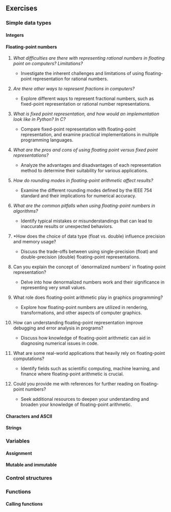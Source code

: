 ## Exercises

### Simple data types

####  Integers

#### Floating-point numbers

1. *What difficulties are there with representing rational numbers in floating point on computers? Limitations?*
    - Investigate the inherent challenges and limitations of using floating-point representation for rational numbers.

2. *Are there other ways to represent fractions in computers?*
    - Explore different ways to represent fractional numbers, such as fixed-point representation or rational number representations.

3. *What is fixed point representation, and how would an implementation look like in Python? In C?*
    - Compare fixed-point representation with floating-point representation, and examine practical implementations in multiple programming languages.

4. *What are the pros and cons of using floating point versus fixed point representations?*
    - Analyze the advantages and disadvantages of each representation method to determine their suitability for various applications.

5. *How do rounding modes in floating-point arithmetic affect results?*
    - Examine the different rounding modes defined by the IEEE 754 standard and their implications for numerical accuracy.

6. *What are the common pitfalls when using floating-point numbers in algorithms?*
    - Identify typical mistakes or misunderstandings that can lead to inaccurate results or unexpected behaviors.

7. *How does the choice of data type (float vs. double) influence precision and memory usage?
    - Discuss the trade-offs between using single-precision (float) and double-precision (double) floating-point representations.

8. Can you explain the concept of `denormalized numbers' in floating-point representation?
    - Delve into how denormalized numbers work and their significance in representing very small values.

9. What role does floating-point arithmetic play in graphics programming?
    - Explore how floating-point numbers are utilized in rendering, transformations, and other aspects of computer graphics.

10. How can understanding floating-point representation improve debugging and error analysis in programs?
    - Discuss how knowledge of floating-point arithmetic can aid in diagnosing numerical issues in code.

11. What are some real-world applications that heavily rely on floating-point computations?
    - Identify fields such as scientific computing, machine learning, and finance where floating-point arithmetic is crucial.

12. Could you provide me with references for further reading on floating-point numbers?
    - Seek additional resources to deepen your understanding and broaden your knowledge of floating-point arithmetic.


#### Characters and ASCII

#### Strings

### Variables

#### Assignment

#### Mutable and immutable

### Control structures

### Functions
#### Calling functions

